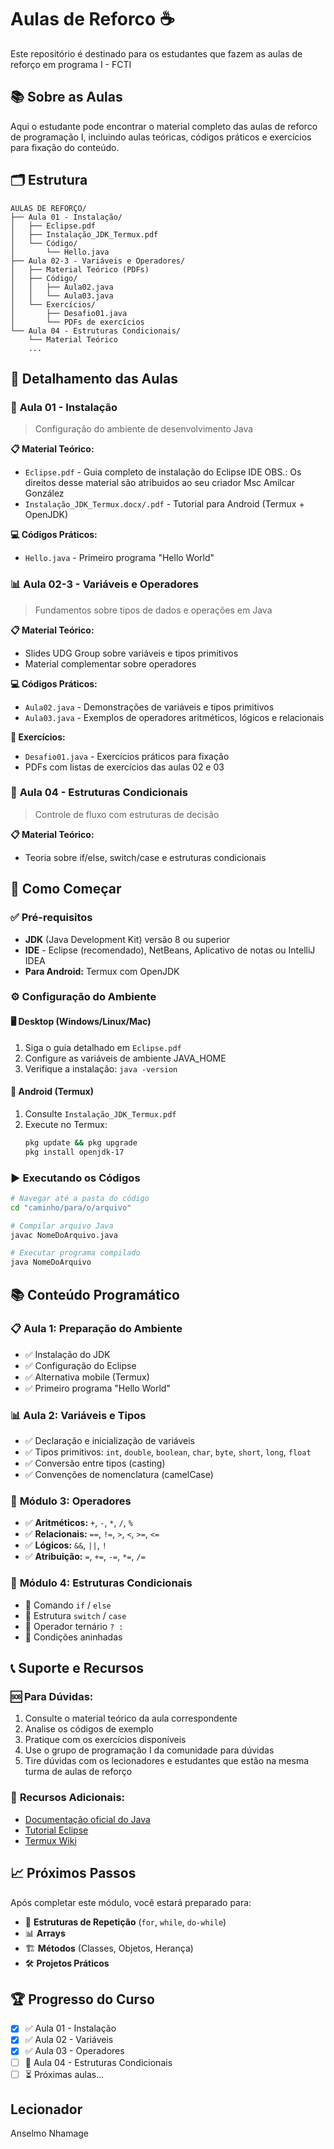 # Aulas de Reforco ☕
Este repositório é destinado para os estudantes que fazem as aulas de reforço em programa I - FCTI

## 📚 Sobre as Aulas

Aqui o estudante pode encontrar o material completo das aulas de reforco de programação I, incluindo aulas teóricas, códigos práticos e exercícios para fixação do conteúdo.

## 🗂️ Estrutura

```
AULAS DE REFORÇO/
├── Aula 01 - Instalação/
│   ├── Eclipse.pdf
│   ├── Instalação_JDK_Termux.pdf
│   └── Código/
│       └── Hello.java
├── Aula 02-3 - Variáveis e Operadores/
│   ├── Material Teórico (PDFs)
│   ├── Código/
│   │   ├── Aula02.java
│   │   └── Aula03.java
│   └── Exercícios/
│       ├── Desafio01.java
│       └── PDFs de exercícios
└── Aula 04 - Estruturas Condicionais/
    └── Material Teórico
    ...
```

## 📖 Detalhamento das Aulas

### 🔧 **Aula 01 - Instalação**
> Configuração do ambiente de desenvolvimento Java

**📋 Material Teórico:**
- `Eclipse.pdf` - Guia completo de instalação do Eclipse IDE OBS.: Os direitos desse material são atribuidos ao seu criador Msc Amilcar González
- `Instalação_JDK_Termux.docx/.pdf` - Tutorial para Android (Termux + OpenJDK)

**💻 Códigos Práticos:**
- `Hello.java` - Primeiro programa "Hello World"

### 📊 **Aula 02-3 - Variáveis e Operadores**
> Fundamentos sobre tipos de dados e operações em Java

**📋 Material Teórico:**
- Slides UDG Group sobre variáveis e tipos primitivos
- Material complementar sobre operadores

**💻 Códigos Práticos:**
- `Aula02.java` - Demonstrações de variáveis e tipos primitivos
- `Aula03.java` - Exemplos de operadores aritméticos, lógicos e relacionais

**🎯 Exercícios:**
- `Desafio01.java` - Exercícios práticos para fixação
- PDFs com listas de exercícios das aulas 02 e 03

### 🔀 **Aula 04 - Estruturas Condicionais**
> Controle de fluxo com estruturas de decisão

**📋 Material Teórico:**
- Teoria sobre if/else, switch/case e estruturas condicionais

## 🚀 Como Começar

### ✅ Pré-requisitos
- **JDK** (Java Development Kit) versão 8 ou superior
- **IDE** - Eclipse (recomendado), NetBeans, Aplicativo de notas ou IntelliJ IDEA
- **Para Android:** Termux com OpenJDK

### ⚙️ Configuração do Ambiente

#### 🖥️ Desktop (Windows/Linux/Mac)
1. Siga o guia detalhado em `Eclipse.pdf`
2. Configure as variáveis de ambiente JAVA_HOME
3. Verifique a instalação: `java -version`

#### 📱 Android (Termux)
1. Consulte `Instalação_JDK_Termux.pdf`
2. Execute no Termux:
   ```bash
   pkg update && pkg upgrade
   pkg install openjdk-17
   ```

### ▶️ Executando os Códigos

```bash
# Navegar até a pasta do código
cd "caminho/para/o/arquivo"

# Compilar arquivo Java
javac NomeDoArquivo.java

# Executar programa compilado
java NomeDoArquivo
```

## 📚 Conteúdo Programático

### 📋 **Aula 1: Preparação do Ambiente**
- ✅ Instalação do JDK
- ✅ Configuração do Eclipse
- ✅ Alternativa mobile (Termux)
- ✅ Primeiro programa "Hello World"

### 📊 **Aula 2: Variáveis e Tipos**
- ✅ Declaração e inicialização de variáveis
- ✅ Tipos primitivos: `int`, `double`, `boolean`, `char`, `byte`, `short`, `long`, `float`
- ✅ Conversão entre tipos (casting)
- ✅ Convenções de nomenclatura (camelCase)

### 🔢 **Módulo 3: Operadores**
- ✅ **Aritméticos:** `+`, `-`, `*`, `/`, `%`
- ✅ **Relacionais:** `==`, `!=`, `>`, `<`, `>=`, `<=`
- ✅ **Lógicos:** `&&`, `||`, `!`
- ✅ **Atribuição:** `=`, `+=`, `-=`, `*=`, `/=`

### 🔀 **Módulo 4: Estruturas Condicionais**
- 🔄 Comando `if` / `else`
- 🔄 Estrutura `switch` / `case`
- 🔄 Operador ternário `? :`
- 🔄 Condições aninhadas

## 📞 Suporte e Recursos

### 🆘 **Para Dúvidas:**
1. Consulte o material teórico da aula correspondente
2. Analise os códigos de exemplo
3. Pratique com os exercícios disponíveis
4. Use o grupo de programação I da comunidade para dúvidas
5. Tire dúvidas com os lecionadores e estudantes que estão na mesma turma de aulas de reforço

### 🔗 **Recursos Adicionais:**
- [Documentação oficial do Java](https://docs.oracle.com/javase/)
- [Tutorial Eclipse](https://www.eclipse.org/getting_started/)
- [Termux Wiki](https://wiki.termux.com/wiki/Main_Page)

## 📈 Próximos Passos

Após completar este módulo, você estará preparado para:

- 🔄 **Estruturas de Repetição** (`for`, `while`, `do-while`)
- 📊 **Arrays**
- 🏗️ **Métodos** (Classes, Objetos, Herança)
- 🛠️ **Projetos Práticos**

## 🏆 Progresso do Curso

- [x] ✅ Aula 01 - Instalação
- [x] ✅ Aula 02 - Variáveis  
- [x] ✅ Aula 03 - Operadores
- [ ] 🔄 Aula 04 - Estruturas Condicionais
- [ ] ⏳ Próximas aulas...

## Lecionador
Anselmo Nhamage